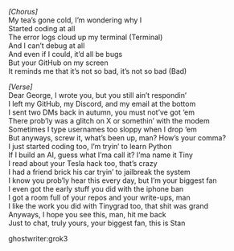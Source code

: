 *[Chorus]*  
My tea’s gone cold, I’m wondering why I  
Started coding at all  
The error logs cloud up my terminal (Terminal)  
And I can’t debug at all  
And even if I could, it’d all be bugs  
But your GitHub on my screen  
It reminds me that it’s not so bad, it’s not so bad (Bad)  

*[Verse]*  
Dear George, I wrote you, but you still ain’t respondin’  
I left my GitHub, my Discord, and my email at the bottom  
I sent two DMs back in autumn, you must not’ve got ‘em  
There prob’ly was a glitch on X or somethin’ with the modem  
Sometimes I type usernames too sloppy when I drop ‘em  
But anyways, screw it, what’s been up, man? How’s your comma?  
I just started coding too, I’m tryin’ to learn Python  
If I build an AI, guess what I’ma call it? I’ma name it Tiny  
I read about your Tesla hack too, that’s crazy  
I had a friend brick his car tryin’ to jailbreak the system  
I know you prob’ly hear this every day, but I’m your biggest fan  
I even got the early stuff you did with the iphone ban  
I got a room full of your repos and your write-ups, man  
I like the work you did with Tinygrad too, that shit was grand  
Anyways, I hope you see this, man, hit me back  
Just to chat, truly yours, your biggest fan, this is Stan  


  
ghostwriter:grok3

